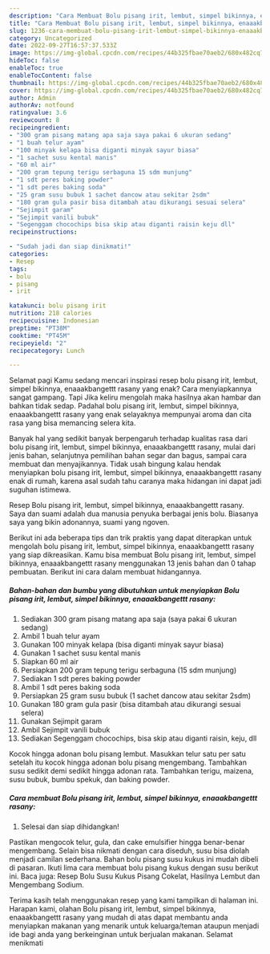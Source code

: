 ```yaml
---
description: "Cara Membuat Bolu pisang irit, lembut, simpel bikinnya, enaaakbangettt rasany{ yang Bisa Manjain Lidah,  Menu Buat lebaran"
title: "Cara Membuat Bolu pisang irit, lembut, simpel bikinnya, enaaakbangettt rasany{ yang Bisa Manjain Lidah,  Menu Buat lebaran"
slug: 1236-cara-membuat-bolu-pisang-irit-lembut-simpel-bikinnya-enaaakbangettt-rasany-yang-bisa-manjain-lidah-menu-buat-lebaran
category: Uncategorized
date: 2022-09-27T16:57:37.533Z
image: https://img-global.cpcdn.com/recipes/44b325fbae70aeb2/680x482cq70/bolu-pisang-irit-lembut-simpel-bikinnya-enaaakbangettt-rasany-foto-resep-utama.jpg
hideToc: false
enableToc: true
enableTocContent: false
thumbnail: https://img-global.cpcdn.com/recipes/44b325fbae70aeb2/680x482cq70/bolu-pisang-irit-lembut-simpel-bikinnya-enaaakbangettt-rasany-foto-resep-utama.jpg
cover: https://img-global.cpcdn.com/recipes/44b325fbae70aeb2/680x482cq70/bolu-pisang-irit-lembut-simpel-bikinnya-enaaakbangettt-rasany-foto-resep-utama.jpg
author: Admin
authorAv: notfound
ratingvalue: 3.6
reviewcount: 8
recipeingredient:
- "300 gram pisang matang apa saja saya pakai 6 ukuran sedang"
- "1 buah telur ayam"
- "100 minyak kelapa bisa diganti minyak sayur biasa"
- "1 sachet susu kental manis"
- "60 ml air"
- "200 gram tepung terigu serbaguna 15 sdm munjung"
- "1 sdt peres baking powder"
- "1 sdt peres baking soda"
- "25 gram susu bubuk 1 sachet dancow atau sekitar 2sdm"
- "180 gram gula pasir bisa ditambah atau dikurangi sesuai selera"
- "Sejimpit garam"
- "Sejimpit vanili bubuk"
- "Segenggam chocochips bisa skip atau diganti raisin keju dll"
recipeinstructions:

- "Sudah jadi dan siap dinikmati!"
categories:
- Resep
tags:
- bolu
- pisang
- irit

katakunci: bolu pisang irit 
nutrition: 218 calories
recipecuisine: Indonesian
preptime: "PT38M"
cooktime: "PT45M"
recipeyield: "2"
recipecategory: Lunch

---
```



Selamat pagi Kamu sedang mencari inspirasi resep bolu pisang irit, lembut, simpel bikinnya, enaaakbangettt rasany yang enak? Cara menyiapkannya sangat gampang. Tapi Jika keliru mengolah maka hasilnya akan hambar dan bahkan tidak sedap. Padahal bolu pisang irit, lembut, simpel bikinnya, enaaakbangettt rasany yang enak selayaknya mempunyai aroma dan cita rasa yang bisa memancing selera kita.


Banyak hal yang sedikit banyak berpengaruh terhadap kualitas rasa dari bolu pisang irit, lembut, simpel bikinnya, enaaakbangettt rasany, mulai dari jenis bahan, selanjutnya pemilihan bahan segar dan bagus, sampai cara membuat dan menyajikannya. Tidak usah bingung kalau hendak menyiapkan bolu pisang irit, lembut, simpel bikinnya, enaaakbangettt rasany enak di rumah, karena asal sudah tahu caranya maka hidangan ini dapat jadi suguhan istimewa.

Resep Bolu pisang irit, lembut, simpel bikinnya, enaaakbangettt rasany. Saya dan suami adalah dua manusia penyuka berbagai jenis bolu. Biasanya saya yang bikin adonannya, suami yang ngoven.


Berikut ini ada beberapa tips dan trik praktis yang dapat diterapkan untuk mengolah bolu pisang irit, lembut, simpel bikinnya, enaaakbangettt rasany yang siap dikreasikan. Kamu bisa membuat Bolu pisang irit, lembut, simpel bikinnya, enaaakbangettt rasany menggunakan 13 jenis bahan dan 0 tahap pembuatan. Berikut ini cara dalam membuat hidangannya.

<!--inarticleads1-->

##### Bahan-bahan dan bumbu yang dibutuhkan untuk menyiapkan Bolu pisang irit, lembut, simpel bikinnya, enaaakbangettt rasany:

1. Sediakan 300 gram pisang matang apa saja (saya pakai 6 ukuran sedang)
1. Ambil 1 buah telur ayam
1. Gunakan 100 minyak kelapa (bisa diganti minyak sayur biasa)
1. Gunakan 1 sachet susu kental manis
1. Siapkan 60 ml air
1. Persiapkan 200 gram tepung terigu serbaguna (15 sdm munjung)
1. Sediakan 1 sdt peres baking powder
1. Ambil 1 sdt peres baking soda
1. Persiapkan 25 gram susu bubuk (1 sachet dancow atau sekitar 2sdm)
1. Gunakan 180 gram gula pasir (bisa ditambah atau dikurangi sesuai selera)
1. Gunakan Sejimpit garam
1. Ambil Sejimpit vanili bubuk
1. Sediakan Segenggam chocochips, bisa skip atau diganti raisin, keju, dll


Kocok hingga adonan bolu pisang lembut. Masukkan telur satu per satu setelah itu kocok hingga adonan bolu pisang mengembang. Tambahkan susu sedikit demi sedikit hingga adonan rata. Tambahkan terigu, maizena, susu bubuk, bumbu spekuk, dan baking powder. 

<!--inarticleads2-->

##### Cara membuat Bolu pisang irit, lembut, simpel bikinnya, enaaakbangettt rasany:


1. Selesai dan siap dihidangkan!

Pastikan mengocok telur, gula, dan cake emulsifier hingga benar-benar mengembang. Selain bisa nikmati dengan cara diseduh, susu bisa diolah menjadi camilan sederhana. Bahan bolu pisang susu kukus ini mudah dibeli di pasaran. Ikuti lima cara membuat bolu pisang kukus dengan susu berikut ini. Baca juga: Resep Bolu Susu Kukus Pisang Cokelat, Hasilnya Lembut dan Mengembang Sodium. 

Terima kasih telah menggunakan resep yang kami tampilkan di halaman ini. Harapan kami, olahan Bolu pisang irit, lembut, simpel bikinnya, enaaakbangettt rasany yang mudah di atas dapat membantu anda menyiapkan makanan yang menarik untuk keluarga/teman ataupun menjadi ide bagi anda yang berkeinginan untuk berjualan makanan. Selamat menikmati
